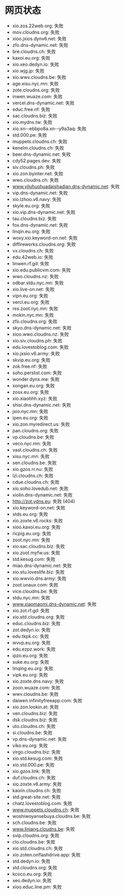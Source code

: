 # 网页状态
- xio.zos.22web.org: 失败
- mov.cloudns.org: 失败
- xioo.jxios.dynv6.net: 失败
- zfo.dns-dynamic.net: 失败
- bre.cloudns.ch: 失败
- kaxoi.eu.org: 失败
- xio.xeo.dedyn.io: 失败
- xio.wjg.jp: 失败
- xio.wwv.cloudns.be: 失败
- age.xisu.nyc.mn: 失败
- zote.cloudns.org: 失败
- inwen.wuaze.com: 失败
- vercel.dns-dynamic.net: 失败
- educ.free.nf: 失败
- sac.cloudns.biz: 失败
- xio.mydns.tw: 失败
- xio.xn--ebbpo8a.xn--y9a3aq: 失败
- std.000.pe: 失败
- muppets.cloudns.ch: 失败
- kenelm.cloudns.ch: 失败
- beer.dns-dynamic.net: 失败
- cdy52.pages.dev: 失败
- siv.cloudns.ph: 失败
- xio.zon.byinter.net: 失败
- wwo.cloudns.ch: 失败
- www.yiluhuohuadaishadian.dns-dynamic.net: 失败
- vip.dns-dynamic.net: 失败
- xio.lzhoo.v6.navy: 失败
- skyle.eu.org: 失败
- xio.vip.dns-dynamic.net: 失败
- tau.cloudns.biz: 失败
- fox.dns-dynamic.net: 失败
- linqin.eu.org: 失败
- woxy.xio.keyword-on.net: 失败
- diffireworks.cloudns.org: 失败
- vx.cloudns.ch: 失败
- edu.42web.io: 失败
- linwen.rf.gd: 失败
- xio.edu.publicvm.com: 失败
- wwo.cloudns.nz: 失败
- odbar.stdu.nyc.mn: 失败
- xio.live-on.net: 失败
- vipn.eu.org: 失败
- vercl.eu.org: 失败
- res.zoot.nyc.mn: 失败
- mokin.nyc.mn: 失败
- zfo.cloudns.org: 失败
- skyo.dns-dynamic.net: 失败
- xioo.wwo.cloudns.nz: 失败
- xio.siv.cloudns.ph: 失败
- edu.lovestoblog.com: 失败
- xio.jxsio.v6.army: 失败
- skvip.eu.org: 失败
- zok.free.nf: 失败
- soho.perslist.com: 失败
- wonder.dynx.me: 失败
- xongan.eu.org: 失败
- zosx.eu.org: 失败
- xio.xiaohhh.xyz: 失败
- shisi.dns-dynamic.net: 失败
- jxio.nyc.mn: 失败
- ipen.eu.org: 失败
- xio.zon.myredirect.us: 失败
- pan.cloudns.org: 失败
- vp.cloudns.be: 失败
- veco.nyc.mn: 失败
- vast.cloudns.ch: 失败
- xisu.nyc.mn: 失败
- sen.cloudns.be: 失败
- xio.gzos.rr.nu: 失败
- lzi.cloudns.ch: 失败
- cdue.cloudns.ch: 失败
- xio.soho.lovedub.net: 失败
- xiolin.dns-dynamic.net: 失败
- http://zot.ydns.eu: 失败 (404)
- xio.keyword-on.net: 失败
- stds.eu.org: 失败
- xio.zoxte.v6.rocks: 失败
- xioo.kaxoi.eu.org: 失败
- ricpig.eu.org: 失败
- zoot.nyc.mn: 失败
- xio.sac.cloudns.biz: 失败
- xio.zoot.myfw.us: 失败
- std.kesug.com: 失败
- miao.dns-dynamic.net: 失败
- xio.stu.loveslife.biz: 失败
- xio.wwvio.dns.army: 失败
- zoot.unaux.com: 失败
- vice.cloudns.be: 失败
- stdu.nyc.mn: 失败
- www.xiaomaomi.dns-dynamic.net: 失败
- xio.zot.rf.gd: 失败
- xio.std.cloudns.org: 失败
- educ.cloudns.biz: 失败
- zot.dedyn.io: 失败
- edu.tkpk.cc: 失败
- wvvp.eu.org: 失败
- edu.ezpz.work: 失败
- ipzo.eu.org: 失败
- suke.eu.org: 失败
- linqing.eu.org: 失败
- vipk.eu.org: 失败
- xio.zoxte.dns.navy: 失败
- zoon.wuaze.com: 失败
- wwv.cloudns.be: 失败
- daiwen.infinityfreeapp.com: 失败
- xio.zon.lookin.at: 失败
- ven.cloudns.biz: 失败
- dsk.cloudns.biz: 失败
- uto.cloudns.ch: 失败
- si.cloudns.be: 失败
- vp.dns-dynamic.net: 失败
- viko.eu.org: 失败
- virgo.cloudns.biz: 失败
- xio.std.kesug.com: 失败
- xio.std.000.pe: 失败
- xio.gzos.link: 失败
- duf.cloudns.ch: 失败
- xio.zoxte.v6.army: 失败
- kaixin.cloudns.ch: 失败
- std.great-site.net: 失败
- chatz.lovestoblog.com: 失败
- www.muppets.cloudns.ch: 失败
- woshiwoyansebuya.cloudns.be: 失败
- sch.cloudns.be: 失败
- www.liniang.cloudns.be: 失败
- svip.cloudns.org: 失败
- clo.cloudns.be: 失败
- xio.std.cloudns.ch: 失败
- xio.zoten.onflashdrive.app: 失败
- std.dedyn.io: 失败
- std.cloudns.org: 失败
- kcoco.eu.org: 失败
- xeo.dedyn.io: 失败
- xioo.educ.line.pm: 失败
